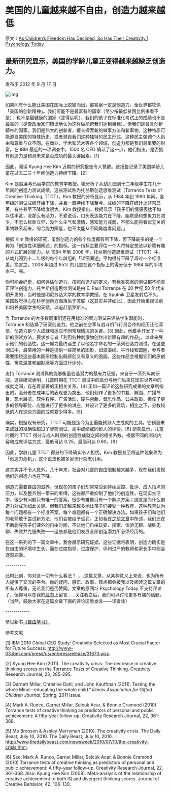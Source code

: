 # 美国的儿童越来越不自由，创造力越来越低

原文：[As Children’s Freedom Has Declined, So Has Their Creativity | Psychology Today](https://www.psychologytoday.com/us/blog/freedom-learn/201209/children-s-freedom-has-declined-so-has-their-creativity)

## 最新研究显示，美国的学龄儿童正变得越来越缺乏创造力。

发布于 2012 年 9 月 17 日

![img](https://cdn.psychologytoday.com/sites/default/files/styles/article-inline-half/public/blogs/1194/2012/09/106391-104008.jpg?itok=BjfnpLZM)

如果问有什么能让美国在国际上脱颖而出，那答案一定是创造力。全世界都钦佩「美国的创新精神」。我们可能不是最富有的国家（至少按最低贫困比例来看不是），也不是最健康的国家（差得远呢），我们的孩子在标准化考试上的成绩也不是最高的（尽管政治家们错误地认为这样做能帮我们达到目标）。但我们是最具创新精神的国家。我们是伟大的创新者，擅长探索新的做事方法和新事物。这种特质可能源自美国的特殊历史，或者源自我们这种独特的民主形式。这种民主强调个人自由和尊重与众不同。在商业、学术和艺术等各个领域，创造力都是我们最重要的财富。在 IBM 最近的一项调查中，1500 名 CEO 确认了这一点，他们指出，是否拥有创造力是预测未来是否成功的最关键因素。[1]

因此，阅读 Kyung Hee Kim 近期的研究报告令人警醒。该报告记录了美国学龄儿童在过去二三十年间创造力持续下降。[2]

Kim 是威廉与玛丽学院的教育学教授。她分析了从幼儿园到十二年级学生在几十年间的创造力测试成绩，这些测试称为托兰斯创造思维测试（Torrance Tests of Creative Thinking, TTCT）。Kim 教授的分析显示，从 1984 年到 1990 年间，各年级的测试成绩开始下降，并且一直持续下降至今。成绩的下降在统计上非常显著，有些甚至下降幅度很大。Kim 教授指出，数据显示「孩子们的情感表达不如以往丰富，没那么有活力，不爱说话，口头表达能力在下降，幽默感和想象力在减少，不怎么标新立异，没什么生气和激情，感知能力减弱，不那么能将看似无关的事物联系起来，综合能力降低，也不太能从不同角度看问题。」

根据 Kim 教授的研究，虽然创造力的各个维度都有所下降，但下降最多的是一个称为「创造性详细阐述」的指标。这一指标主要评估一个人将特定想法以新颖有趣的方式扩展的能力。从 1984 年到 2008 年，托兰斯创造思维测试（TTCT）中，从幼儿园到十二年级的每个年龄组的「详细阐述」平均得分下降了超过一个标准差。换言之，2008 年超过 85% 的儿童在这个指标上的得分低于 1984 年的平均水平。唉。

你可能会好奇，如何评估创造力。按照创造力的定义，有标准答案的测试都不能真正评估创造力。托兰斯创造思维测试是由 E. Paul Torrance 在 20 世纪 50 年代末期开发的，当时他是明尼苏达大学的教育学教授。在 Sputnik 卫星发射后不久，美国政府担心在科学创新方面落后于苏联（这其实并非如此），因此开始重视识别和培养美国学生的天赋，以追赶俄罗斯人。

当 Torrance 的大多数同事们还在用标准的智力测试来评估学生潜能时，Torrance 却选择了研究创造力。他之前在空军与战斗机飞行员合作的经历让他深信，创造力是个人成就和适应不同常规情况的关键。[3] 因此，他着手开发了一种新的测试方法，要求参与者「利用各种刺激物创作出新颖有趣的作品」，以此来展示他们的创造性。这一努力最终诞生了以他名字命名的一系列创造力测试。在这些测试中，最常用的一种是提供一些简单的图形，如波浪线、平行线和圆圈，参与者需要围绕这些基本图形绘制出既原创又有意义的图画。这些作品会根据它们的原创性、寓意深度和幽默感等方面进行评分。

支持 Torrance 测试真的能够衡量创造潜力的最有力证据，来自于一系列纵向研究。这些研究表明，儿童时期在 TTCT 测试中的高分与他们后来在现实世界中的成就之间，存在着显著的正相关关系。[4] 正如一篇评论这些研究成果的文章所指出的，高分者在成年后的表现更为突出，他们创作了更多的书籍、舞蹈、广播节目、艺术展览、软件程序、广告活动、硬件创新、音乐作品、公共政策、担任了更多的领导职位、应邀进行了更多的讲座，并设计了更多的建筑，相比之下，分数较低的人在这些方面的成就要少得多。[5]

确实，根据现有研究，TTCT 可能是迄今为止最能预测人生成就的工具。它预测未来成就的准确性超过了智商测试、高中成绩或同龄人的评价。[6] 研究显示，儿童时期的 TTCT 得分与成人时期的创造性成就之间的相关系数，根据不同的测试内容和成就评估方式，最低可达 0.25，最高可达 0.60。[6]

因此，学龄儿童 TTCT 得分的下降确实令人担忧。Kim 教授甚至将这种现象称为「创造力危机」，这个说法也被多家流行杂志引用。

这其实并不令人意外。几十年来，社会对儿童的自由限制越来越多，现在我们发现他们的创造力也在下降。

创造力需要自由的滋养，但现在的孩子们却常常受到持续监控、批评、成人指点的压力，以及整齐划一带来的束缚，这些都严重抑制了他们的创造性。在现实生活中，很少有问题只有唯一的答案，很少有难题只有一个解决方案；这就是为什么创造力对成功如此关键。但我们却越来越多地让孩子们接受一种教育，这种教育认为每个问题都有一个标准答案，每个难题都有一个正确解决办法。如果孩子们和他们的老师敢于尝试新方法，他们会被给予惩罚。正如我在[之前文章](https://www.psychologytoday.com/us/blog/freedom-learn/201001/the-dramatic-rise-anxiety-and-depression-in-children-and-adolescents-is-it)中所述，我们还在不断剥夺孩子们课外的自由时间，不让他们自由玩耍、探索、体验无聊、战胜无聊、失败并克服失败——这些都是他们发展全部创造潜力所必须经历的。

在这一系列的下一篇文章中，我会展示研究证据，这些证据将表明，创造力确实是在自由的环境中生长，而在过度指导、过度保护、评判过严的教师和家长手中则会逐渐凋零。

\----------

此时此刻，你对这一切有什么看法？……这篇文章，从某种意义上来说，也为所有人提供了交流的平台。你的疑问、感悟、故事、观点都会被我以及阅读这篇文章的所有人尊重，无论我们是否赞同。文章的原网址 Psychology Today 不支持评论了，但你可以在我的[脸书](https://www.facebook.com/peter.gray.3572)上留言……关注我之后，我们可以讨论更多有趣的话题。（当然，鼓励大家在这篇文章下面的评论区里发言——译者注）

\------------

参见新书[《自由学习》](http://www.freetolearnbook.com/)

参考文献

[1] IBM 2010 Global CEO Study: Creativity Selected as Most Crucial Factor for Future Success. http://www-03.ibm.com/press/us/en/pressrelease/31670.wss.

[2] Kyung Hee Kim (2011). The creativity crisis: The decrease in creative thinking scores on the Torrance Tests of Creative Thinking. Creativity Research Journal, 23, 285-295.

[3] Garnett Millar, Christine Dahl, and John Kauffman (2011). Testing the whole Mind—educating the whole child.” *Illinois Association for Gifted Children Journal*, Spring, 2011 issue.

[4] Mark A. Runco, Garnet Millar, Selcuk Acar, & Bonnie Cramond (2010) Torrance tests of creative thinking as predictors of personal and public achievement: A fifty-year follow-up. Creativity Research Journal, 22, 361-368.

[5] Mo Bronson & Ashley Merryman (2010). The creativity crisis. The Daily Beast, July 10, 2010. The Daily Beast, July 10, 2010. http://www.thedailybeast.com/newsweek/2010/07/10/the-creativity-crisis.html.

[6] See: Mark A. Runco, Garnet Millar, Selcuk Acar, & Bonnie Cramond (2010) Torrance tests of creative thinking as predictors of personal and public achievement: A fifty-year follow-up. Creativity Research Journal, 22, 361-368. Also: Kyung Hee Kim (2008). Meta-analysis of the relationship of creative achievement to both IQ and divergent thinking scores. Journal of Creative Behavior, 42, 106-130.